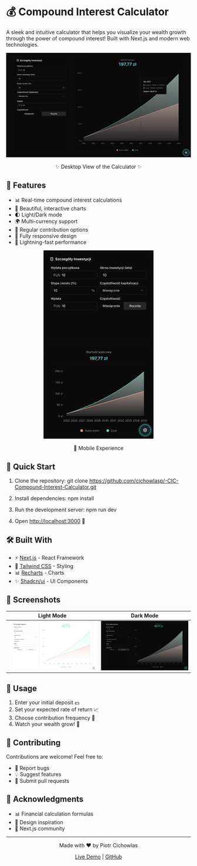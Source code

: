 # 💰 Compound Interest Calculator

A sleek and intuitive calculator that helps you visualize your wealth growth through the power of compound interest! Built with Next.js and modern web technologies.

![Desktop Preview](./public/desktop-preview.png)

<p align="center">✨ Desktop View of the Calculator ✨</p>

## 🌟 Features

-   📊 Real-time compound interest calculations
-   🎨 Beautiful, interactive charts
-   🌓 Light/Dark mode
-   🌍 Multi-currency support
-   🔄 Regular contribution options
-   📱 Fully responsive design
-   🚀 Lightning-fast performance

<div align="center">
  <img src="./public/mobile-preview.png" width="300" alt="Mobile Preview">
  <p>📱 Mobile Experience</p>
</div>

## 🚀 Quick Start

1. Clone the repository:
   git clone https://github.com/cichowlasp/-CIC-Compound-Interest-Calculator.git

2. Install dependencies:
   npm install

3. Run the development server:
   npm run dev

4. Open [http://localhost:3000](http://localhost:3000) 🎉

## 🛠️ Built With

-   ⚡️ [Next.js](https://nextjs.org) - React Framework
-   🎨 [Tailwind CSS](https://tailwindcss.com) - Styling
-   📊 [Recharts](https://recharts.org) - Charts
-   ✨ [Shadcn/ui](https://ui.shadcn.com) - UI Components

## 📸 Screenshots

| Light Mode                             | Dark Mode                            |
| -------------------------------------- | ------------------------------------ |
| ![Light Mode](./public/light-mode.png) | ![Dark Mode](./public/dark-mode.png) |

## 🎯 Usage

1. Enter your initial deposit 💵
2. Set your expected rate of return 📈
3. Choose contribution frequency 🔄
4. Watch your wealth grow! 🚀

## 🤝 Contributing

Contributions are welcome! Feel free to:

-   🐛 Report bugs
-   💡 Suggest features
-   🔧 Submit pull requests

## 🙏 Acknowledgments

-   📊 Financial calculation formulas
-   🎨 Design inspiration
-   🚀 Next.js community

---

<div align="center">
  Made with ❤️ by Piotr Cichowlas
  
  [Live Demo](https://calculator.cichowlasp.org/) | [GitHub](https://github.com/cichowlasp/-CIC-Compound-Interest-Calculator)
</div>
